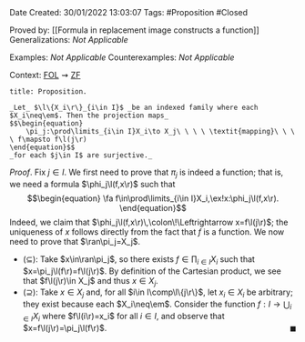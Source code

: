 <br />
<br />

Date Created: 30/01/2022 13:03:07
Tags: #Proposition #Closed 

Proved by: [[Formula in replacement image constructs a function]]
Generalizations: _Not Applicable_

Examples: _Not Applicable_
Counterexamples: _Not Applicable_

Context: [$\textrm{FOL}$](obsidian://open?file=First%20Order%20Logic)$\,\,\rightsquigarrow\,\,$[$\textrm{ZF}$](obsidian://open?file=Zermelo-Fraenkel%20Set%20Theory)

``` ad-Proposition
title: Proposition.

_Let_ $\l\{X_i\r\}_{i\in I}$ _be an indexed family where each $X_i\neq\em$. Then the projection maps_
$$\begin{equation}
    \pi_j:\prod\limits_{i\in I}X_i\to X_j\ \ \ \ \textit{mapping}\ \ \ \ f\mapsto f\l(j\r)
\end{equation}$$
_for each $j\in I$ are surjective._

```

_Proof_. Fix $j\in I$. We first need to prove that $\pi_j$ is indeed a function; that is, we need a formula $\phi_j\l(f,x\r)$ such that
$$\begin{equation}
    \fa f\in\prod\limits_{i\in I}X_i,\ex!x:\phi_j\l(f,x\r).
\end{equation}$$
Indeed, we claim that $\phi_j\l(f,x\r)\,\colon\!\Leftrightarrow x=f\l(j\r)$; the uniqueness of $x$ follows directly from the fact that $f$ is a function. We now need to prove that $\ran\pi_j=X_j$.
* ($\subseteq$): Take $x\in\ran\pi_j$, so there exists $f\in\prod_{i\in I}X_i$ such that $x=\pi_j\l(f\r)=f\l(j\r)$. By definition of the Cartesian product, we see that $f\l(j\r)\in X_j$ and thus $x\in X_j$.
* ($\supseteq$): Take $x\in X_j$ and, for all $i\in I\comp\l\{j\r\}$, let $x_i\in X_i$ be arbitrary; they exist because each $X_i\neq\em$. Consider the function $f:I\to\bigcup_{i\in I}X_i$ where $f\l(i\r)=x_i$ for all $i\in I$, and observe that $x=f\l(j\r)=\pi_j\l(f\r)$.<span style="float:right;">$\blacksquare$</span>
